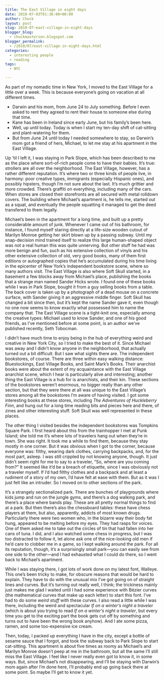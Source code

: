 ```yaml
---
title: The East Village in eight days
date: 2010-07-03T01:36:00+00:00
author: Chuck
layout: post
slug: 2010-07-east-village-in-eight-days
blogger_blog:
  - chuckmasterson.blogspot.com
blogger_permalink:
  - /2010/07/east-village-in-eight-days.html
categories:
  - interesting people
  - reading
tags:
  - NYC

---
```

As part of my nomadic time in New York, I moved to the East Village for a
little over a week. This is because everyone’s going on vacation at all
different times. 

*   Darwin and his mom, from June 24 to July something. Before I even asked to
    rent they agreed to rent their house to someone else during that time.
*   Kane has been in Ireland since early June, but his family’s been here.
*   Well, up until today. Today is when I start my ten-day shift of cat-sitting
    and plant-watering for them.
*   But from June 24 until today I needed somewhere to stay, so Darwin’s mom
    got a friend of hers, Michael, to let me stay at his apartment in the East
    Village.

Up ’til I left it, I was staying in Park Slope, which has been described to me
as the place where sort-of-rich people come to have their babies. It’s true:
strollers are all over the neighborhood. The East Village, however, has a
rather different reputation. It’s where two or three kinds of people live, in
harmony: poor creative types, immigrants (especially Hispanic ones), and
possibly hipsters, though I’m not sure about the last. It’s much grittier and
more crowded. There’s graffiti on everything, including many of the cars. When
stores are closed their storefronts are all secured with metal rolldown covers.
The building where Michael’s apartment is, he tells me, started out as a squat,
and eventually the people squatting it managed to get the deed transfered to
them legally.

Michael’s been in the apartment for a long time, and built up a pretty
considerable amount of junk. Whenever I came out of his bathroom, for instance,
I found myself staring directly at a life-size wooden cutout of Marilyn Monroe
getting her skirt blown up by a passing subway. Until my snap-decision mind
trained itself to realize this large human-shaped object was not a real human
this was quite unnerving. But other stuff he had was more benign and fun, such
as his extensive collection of vinyls and his other extensive collection of
old, very good books, many of them first editions or autographed copies that
he’s accumulated during his time living in the epicenter of New York’s
independent bookstore scene, where so many authors visit. The East Village is
also where Soft Skull started, in a basement a few blocks away from Michael’s
place, publishing the books that a strange man named Sander Hicks wrote. I
found one of these books while I was in Park Slope, bought it from a guy
selling books from a table. The back cover is taken up by a photograph of a
dead mouse on a concrete surface, with Sander giving it an aggressive middle
finger. Soft Skull has changed a bit since then, but it’s kept the name Sander
gave it, even though no one now seems to know exactly what possessed him to
name the company that. The East Village scene is a tight-knit one, especially
among the creative types: Michael used to know Sander, and one of his good
friends, as I’ve mentioned before at some point, is an author we’ve published
recently, Seth Tobocman.

I didn’t have much time to enjoy being in the hub of everything weird and
creative in New York City, so I tried to make the best of it. Since Michael was
away and I didn’t know anyone in the neighborhood, that actually turned out a
bit difficult. But I saw what sights there are. The independent bookstores, of
course. There are three within easy walking distance: Bluestockings, East
Village Books, and Saint Mark’s Books. Their anarchist books were about the
extent of my acquaintance with the East Village anarchist scene, which I hear
is particularly alive and interesting; another thing the East Village is a hub
for is anarchists, and their kin. These sections of the bookstores weren’t
enormous, no bigger really than any other section, but that they were there at
all was unique to the East Village’s stores among all the bookstores I’m aware
of having visited. I got some interesting books at these stores, including *The
Adventures of Huckleberry Finn*, and hung out for a long time reading bits and
pieces here and there, of zines and other interesting stuff. Soft Skull was
well represented in these places.

The other thing I visited besides the independent bookstores was Tompkins
Square Park. I first heard about this from the trainhopper I met at Punk
Island; she told me it’s where lots of travelers hang out when they’re in town.
She was right. It took me a while to find them, because they stay mostly in one
corner. But it was obvious when I got to the corner, because everyone was:
filthy, wearing dark clothes, carrying backpacks, and, for the most part,
asleep. I was still crippled by not knowing anyone, though. It just didn’t seem
right for me to say to a traveler, “So, where are you coming from?” It seemed
like it’d be a breach of etiquette, since I was obviously not a traveler
myself. If I’d had filthy clothes and a backpack and at least a rudiment of a
story of my own, I’d have felt at ease with them. But as it was I just felt
like an intruder. So I moved on to other sections of the park.

It’s a strangely sectionalized park. There are bunches of playgrounds where
kids jump and run on the jungle gyms, and there’s a dog walking park, and
there’s a place where bands play. These are all pretty normal things to find at
a park. But then there’s also the chessboard tables: these have chess players
at them, but also, apparently, addicts of most known drugs. Particularly there
were two women who, in the bizarre way their body fat hung, appeared to be
melting before my eyes. They had rasps for voices. One of them asked me to take
out the circles of tin that had fallen into her cans of tuna. I did, and I also
watched some chess in progress, but I was too distracted to follow it, let
alone ask one of the nice-looking old men if he’d care to clobber me in a game,
so I kept walking around the park. For all its reputation, though, it’s a
surprisingly small park—you can easily see from one side to the other—and I had
exhausted what I could do there, so I went back to Michael’s apartment.

While I was staying there, I got lots of work done on my latest font, Walleye.
This one’s been tricky to make, for obscure reasons that would be hard to
explain. They have to do with the unusual mix I’ve got going on of straight
lines and curves. But it’s turning out really well, I think; the trickiness
mainly just makes me glad I waited until I had some experience with Bézier
curves (the mathematical curves that make up each letter) to start this font.
I’ve had to do some *weird stuff* with these curves. I also read a little while
I was there, including the weird and spectacular *If on a winter’s night a
traveler* (which is about you trying to read *If on a winter’s night a
traveler*, but every time you get to the exciting part the book gets cut off by
something and turns out to have been the wrong book anyhow). And I ate some
pizza, ramen, and some too-expensive ice cream.

Then, today, I packed up everything I have in the city, except a bottle of
sesame sauce that I forgot, and took the subway back to Park Slope to start
cat-sitting. This apartment is about five times as roomy as Michael’s and
Marilyn Monroe doesn’t peep at me in the bathroom, but all the same I’ll still
miss the East Village. I feel like I never really even got to know it, in some
ways. But, since Michael’s not disappearing, and I’ll be staying with Darwin’s
mom again after I’m done here, I’ll probably end up going back there at some
point. So maybe I’ll get to know it yet.


